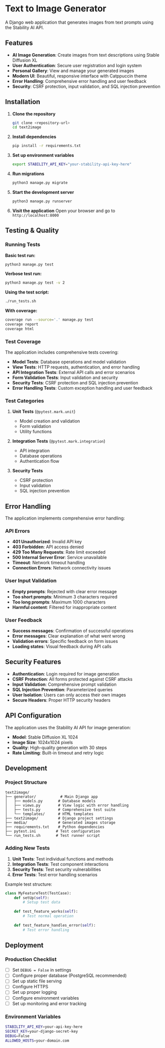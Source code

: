 # Text to Image Generator

A Django web application that generates images from text prompts using the Stability AI API.

## Features

- **AI Image Generation**: Create images from text descriptions using Stable Diffusion XL
- **User Authentication**: Secure user registration and login system
- **Personal Gallery**: View and manage your generated images
- **Modern UI**: Beautiful, responsive interface with Catppuccin theme
- **Error Handling**: Comprehensive error handling and user feedback
- **Security**: CSRF protection, input validation, and SQL injection prevention

## Installation

1. **Clone the repository**
   ```bash
   git clone <repository-url>
   cd text2image
   ```

2. **Install dependencies**
   ```bash
   pip install -r requirements.txt
   ```

3. **Set up environment variables**
   ```bash
   export STABILITY_API_KEY="your-stability-api-key-here"
   ```

4. **Run migrations**
   ```bash
   python3 manage.py migrate
   ```

5. **Start the development server**
   ```bash
   python3 manage.py runserver
   ```

6. **Visit the application**
   Open your browser and go to `http://localhost:8000`

## Testing & Quality

### Running Tests

**Basic test run:**
```bash
python3 manage.py test
```

**Verbose test run:**
```bash
python3 manage.py test -v 2
```

**Using the test script:**
```bash
./run_tests.sh
```

**With coverage:**
```bash
coverage run --source='.' manage.py test
coverage report
coverage html
```

### Test Coverage

The application includes comprehensive tests covering:

- **Model Tests**: Database operations and model validation
- **View Tests**: HTTP requests, authentication, and error handling
- **API Integration Tests**: External API calls and error scenarios
- **Form Validation Tests**: Input validation and security
- **Security Tests**: CSRF protection and SQL injection prevention
- **Error Handling Tests**: Custom exception handling and user feedback

### Test Categories

1. **Unit Tests** (`@pytest.mark.unit`)
   - Model creation and validation
   - Form validation
   - Utility functions

2. **Integration Tests** (`@pytest.mark.integration`)
   - API integration
   - Database operations
   - Authentication flow

3. **Security Tests**
   - CSRF protection
   - Input validation
   - SQL injection prevention

## Error Handling

The application implements comprehensive error handling:

### API Errors
- **401 Unauthorized**: Invalid API key
- **403 Forbidden**: API access denied
- **429 Too Many Requests**: Rate limit exceeded
- **500 Internal Server Error**: Service unavailable
- **Timeout**: Network timeout handling
- **Connection Errors**: Network connectivity issues

### User Input Validation
- **Empty prompts**: Rejected with clear error message
- **Too short prompts**: Minimum 3 characters required
- **Too long prompts**: Maximum 1000 characters
- **Harmful content**: Filtered for inappropriate content

### User Feedback
- **Success messages**: Confirmation of successful operations
- **Error messages**: Clear explanation of what went wrong
- **Validation errors**: Specific feedback on form issues
- **Loading states**: Visual feedback during API calls

## Security Features

- **Authentication**: Login required for image generation
- **CSRF Protection**: All forms protected against CSRF attacks
- **Input Validation**: Comprehensive prompt validation
- **SQL Injection Prevention**: Parameterized queries
- **User Isolation**: Users can only access their own images
- **Secure Headers**: Proper HTTP security headers

## API Configuration

The application uses the Stability AI API for image generation:

- **Model**: Stable Diffusion XL 1024
- **Image Size**: 1024x1024 pixels
- **Quality**: High-quality generation with 30 steps
- **Rate Limiting**: Built-in timeout and retry logic

## Development

### Project Structure
```
text2image/
├── generator/           # Main Django app
│   ├── models.py       # Database models
│   ├── views.py        # View logic with error handling
│   ├── tests.py        # Comprehensive test suite
│   └── templates/      # HTML templates
├── text2image/         # Django project settings
├── media/              # Generated images storage
├── requirements.txt    # Python dependencies
├── pytest.ini         # Test configuration
└── run_tests.sh       # Test runner script
```

### Adding New Tests

1. **Unit Tests**: Test individual functions and methods
2. **Integration Tests**: Test component interactions
3. **Security Tests**: Test security vulnerabilities
4. **Error Tests**: Test error handling scenarios

Example test structure:
```python
class MyFeatureTest(TestCase):
    def setUp(self):
        # Setup test data
        
    def test_feature_works(self):
        # Test normal operation
        
    def test_feature_handles_error(self):
        # Test error handling
```

## Deployment

### Production Checklist

- [ ] Set `DEBUG = False` in settings
- [ ] Configure proper database (PostgreSQL recommended)
- [ ] Set up static file serving
- [ ] Configure HTTPS
- [ ] Set up proper logging
- [ ] Configure environment variables
- [ ] Set up monitoring and error tracking

### Environment Variables

```bash
STABILITY_API_KEY=your-api-key-here
SECRET_KEY=your-django-secret-key
DEBUG=False
ALLOWED_HOSTS=your-domain.com
```
